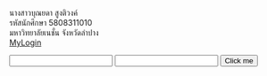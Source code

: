 <a>นางสาวบุณยดา สูงติวงค์</a><br>
<a>รหัสนักศึกษา 5808311010</a><br>
<a>มหาวิทยาลัยเนชั่น จังหวัดลำปาง</a><br>
<a href="https://github.com/boonyada/MyLogin/blob/master/login.php">MyLogin</a>

<?php
session_start();
if(isset($_SESSION["right"]))
$_SESSION["right"] ="";
?>
<form action=maindata.php method=get>
<input name=usr>
<input name=pass type="password">
<input type=submit value="Click me">
</form>
